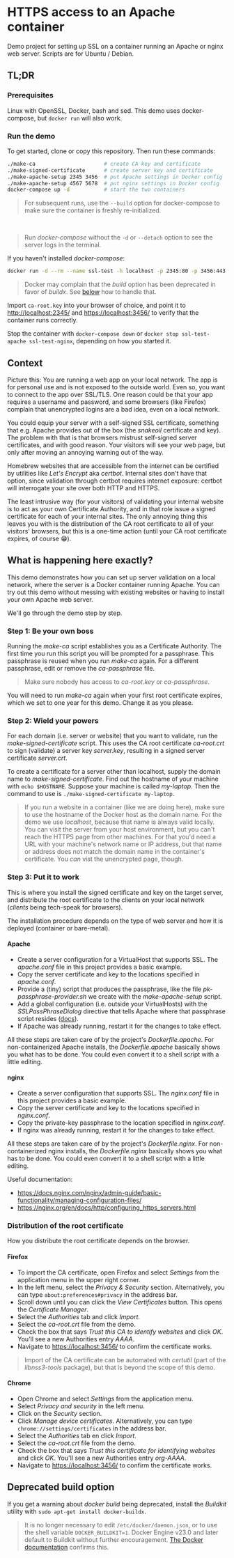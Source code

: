 # HTTPS access to an Apache container

Demo project for setting up SSL on a container running an Apache or nginx web server.
Scripts are for Ubuntu / Debian.

## TL;DR

### Prerequisites

Linux with OpenSSL, Docker, bash and sed.
This demo uses docker-compose, but `docker run` will also work.

### Run the demo

To get started, clone or copy this repository.
Then run these commands:

```bash
./make-ca                      # create CA key and certificate
./make-signed-certificate      # create server key and certificate
./make-apache-setup 2345 3456  # put Apache settings in Docker config
./make-apache-setup 4567 5678  # put nginx settings in Docker config
docker-compose up -d           # start the two containers
```

> For subsequent runs, use the `--build` option for docker-compose to make
  sure the container is freshly re-initialized.

&nbsp;

> Run *docker-compose* without the `-d` or `--detach` option to see the
  server logs in the terminal.

If you haven't installed *docker-compose*:

```bash
docker run -d --rm --name ssl-test -h localhost -p 2345:80 -p 3456:443 -v ./html:/var/www/html $(docker build -q .)
```

> Docker may complain that the *build* option has been deprecated
  in favor of *buildx*.
  See [below](#deprecated-build-option) how to handle that.

Import `ca-root.key` into your browser of choice, and point it to
<http://localhost:2345/> and <https://localhost:3456/>
to verify that the container runs correctly.

Stop the container with `docker-compose down` or
`docker stop ssl-test-apache ssl-test-nginx`,
depending on how you started it.

## Context

Picture this: You are running a web app on your local network.
The app is for personal use and is not exposed to the outside world.
Even so, you want to connect to the app over SSL/TLS.
One reason could be that your app requires a username and password,
and some browsers (like Firefox) complain that unencrypted logins
are a bad idea, even on a local network.

You could equip your server with a self-signed SSL certificate,
something that e.g. Apache provides out of the box (the *snakeoil*
certificate and key).
The problem with that is that browsers mistrust self-signed server
certificates, and with good reason. Your visitors will see
your web page, but only after moving an annoying warning out of the way.

Homebrew websites that are accessible from the internet can be
certified by utilities like *Let's Encrypt* aka *certbot*.
Internal sites don't have that option, since validation through
certbot requires internet exposure: certbot will interrogate your
site over both HTTP and HTTPS.

The least intrusive way (for your visitors) of validating
your internal website is to act as your own Certificate Authority,
and in that role issue a signed certificate for each of your
internal sites. The only annoying thing this leaves you with is
the distribution of the CA root certificate to all of your
visitors' browsers, but this is a one-time action (until your
CA root certificate expires, of course :grin:).

## What is happening here exactly?

This demo demonstrates how you can set up server validation
on a local network, where the server is a Docker container
running Apache.
You can try out this demo without messing with existing websites
or having to install your own Apache web server.

We'll go through the demo step by step.

### Step 1: Be your own boss

Running the *make-ca* script establishes you as a Certificate Authority.
The first time you run this script you will be prompted for a
passphrase. This passphrase is reused when you run *make-ca*
again. For a different passphrase, edit or remove the *ca-passphrase* file.

> Make sure nobody has access to *ca-root.key* or *ca-passphrase*.

You will need to run *make-ca* again when your first root certificate
expires, which we set to one year for this demo. Change it as you please.

### Step 2: Wield your powers

For each domain (i.e. server or website) that you want to validate,
run the *make-signed-certificate* script.
This uses the CA root certificate *ca-root.crt* to sign (validate)
a server key *server.key*, resulting in a signed server certificate
*server.crt*.

To create a certificate for a server other than localhost,
supply the domain name to *make-signed-certificate*.
Find out the hostname of your machine with `echo $HOSTNAME`.
Suppose your machine is called *my-laptop*.
Then the command to use is `./make-signed-certificate my-laptop`.

> If you run a website in a container (like we are doing here),
make sure to use the hostname of the Docker host as the domain name.
For the demo we use *localhost*, because that name is always valid
locally. You can visit the server from your host environment, but
you can't reach the HTTPS page from other machines.
For that you'd need a URL with your machine's network name or IP address,
but that name or address does not match the domain name in the
container's certificate. You *can* vist the unencrypted page, though.

### Step 3: Put it to work

This is where you install the signed certificate and key on
the target server, and distribute the root certificate to the clients
on your local network (*clients* being tech-speak for browsers).

The installation procedure depends on the type of web server and how it
is deployed (container or bare-metal).

#### Apache

* Create a server configuration for a VirtualHost that supports SSL.
  The *apache.conf* file in this project provides a basic example.
* Copy the server certificate and key to the locations specified
  in *apache.conf*.
* Provide a (tiny) script that produces the passphrase, like the file
  *pk-passphrase-provider.sh* we create with the
  *make-apache-setup* script.
* Add a global configuration (i.e. outside your VirtualHosts) with the
  *SSLPassPhraseDialog* directive
  that tells Apache where that passphrase script resides
  ([docs](https://httpd.apache.org/docs/2.2/mod/mod_ssl.html#sslpassphrasedialog)).
* If Apache was already running, restart it for the changes to take effect.

All these steps are taken care of by the project's *Dockerfile.apache*.
For non-containerized Apache installs, the *Dockerfile.apache* basically shows you
what has to be done.
You could even convert it to a shell script with a little editing.

#### nginx

* Create a server configuration that supports SSL.
  The *nginx.conf* file in this project provides a basic example.
* Copy the server certificate and key to the locations specified
  in *nginx.conf*.
* Copy the private-key passphrase to the location specified in *nginx.conf*.
* If nginx was already running, restart it for the changes to take effect.

All these steps are taken care of by the project's *Dockerfile.nginx*.
For non-containerized nginx installs, the *Dockerfile.nginx* basically shows you
what has to be done.
You could even convert it to a shell script with a little editing.

Useful documentation:

* <https://docs.nginx.com/nginx/admin-guide/basic-functionality/managing-configuration-files/>
* <https://nginx.org/en/docs/http/configuring_https_servers.html>

### Distribution of the root certificate

How you distribute the root certificate depends on the browser.

#### Firefox

* To import the CA certificate, open Firefox and select *Settings* from the
  application menu in the upper right corner.
* In the left menu, select the *Privacy & Security* section.
  Alternatively, you can type `about:preferences#privacy` in the address bar.
* Scroll down until you can click the *View Certificates* button.
  This opens the *Certificate Manager*.
* Select the *Authorities* tab and click *Import*.
* Select the *ca-root.crt* file from the demo.
* Check the box that says *Trust this CA to identify websites*
  and click *OK*. You'll see a new Authorities entry *AAAA*.
* Navigate to  <https://localhost:3456/> to confirm the certificate works.

> Import of the CA certificate can be automated with *certutil* (part of the
*libnss3-tools* package), but that is beyond the scope of this demo.

#### Chrome

* Open Chrome and select *Settings* from the application menu.
* Select *Privacy and security* in the left menu.
* Click on the *Security* section.
* Click *Manage device certificates*.
  Alternatively, you can type `chrome://settings/certificates`
  in the address bar.
* Select the *Authorities* tab en click *Import*.
* Select the *ca-root.crt* file from the demo.
* Check the box that says *Trust this certificate for identifying websites*
  and click *OK*. You'll see a new Authorities entry *org-AAAA*.
* Navigate to  <https://localhost:3456/> to confirm the certificate works.

## Deprecated build option

If you get a warning about *docker build* being deprecated, install the
*Buildkit* utility with `sudo apt-get install docker-buildx`.

> It is no longer necessary to edit `/etc/docker/daemon.json`,
  or to use the shell variable `DOCKER_BUILDKIT=1`.
  Docker Engine v23.0 and later default to Buildkit without further encouragement.
  [The Docker documentation](https://docs.docker.com/build/architecture/#install-buildx)
  confirms this.
